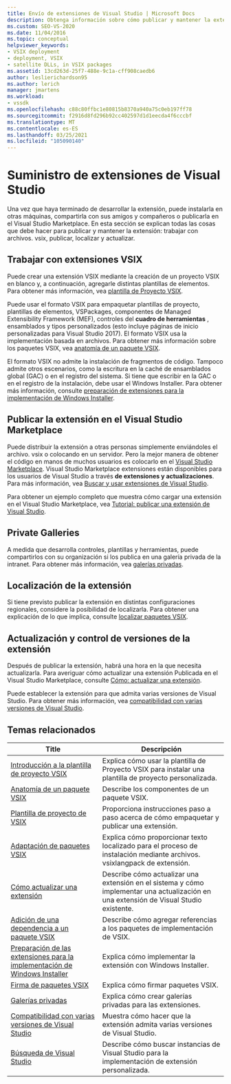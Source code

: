 ```yaml
---
title: Envío de extensiones de Visual Studio | Microsoft Docs
description: Obtenga información sobre cómo publicar y mantener la extensión del SDK de Visual Studio, incluido el trabajo con archivos. vsix, la publicación, la localización y la actualización.
ms.custom: SEO-VS-2020
ms.date: 11/04/2016
ms.topic: conceptual
helpviewer_keywords:
- VSIX deployment
- deployment, VSIX
- satellite DLLs, in VSIX packages
ms.assetid: 13cd263d-25f7-488e-9c1a-cff908caedb6
author: leslierichardson95
ms.author: lerich
manager: jmartens
ms.workload:
- vssdk
ms.openlocfilehash: c88c80ffbc1e80815b8370a940a75c0eb197ff78
ms.sourcegitcommit: f2916d8fd296b92cc402597d1d1eecda4f6cccbf
ms.translationtype: MT
ms.contentlocale: es-ES
ms.lasthandoff: 03/25/2021
ms.locfileid: "105090140"
---
```

# <a name="shipping-visual-studio-extensions"></a>Suministro de extensiones de Visual Studio
Una vez que haya terminado de desarrollar la extensión, puede instalarla en otras máquinas, compartirla con sus amigos y compañeros o publicarla en el Visual Studio Marketplace. En esta sección se explican todas las cosas que debe hacer para publicar y mantener la extensión: trabajar con archivos. vsix, publicar, localizar y actualizar.

## <a name="working-with-vsix-extensions"></a>Trabajar con extensiones VSIX
 Puede crear una extensión VSIX mediante la creación de un proyecto VSIX en blanco y, a continuación, agregarle distintas plantillas de elementos. Para obtener más información, vea [plantilla de Proyecto VSIX](../extensibility/vsix-project-template.md).

 Puede usar el formato VSIX para empaquetar plantillas de proyecto, plantillas de elementos, VSPackages, componentes de Managed Extensibility Framework (MEF), controles del **cuadro de herramientas** , ensamblados y tipos personalizados (esto incluye páginas de inicio personalizadas para Visual Studio 2017). El formato VSIX usa la implementación basada en archivos. Para obtener más información sobre los paquetes VSIX, vea [anatomía de un paquete VSIX](../extensibility/anatomy-of-a-vsix-package.md).

 El formato VSIX no admite la instalación de fragmentos de código. Tampoco admite otros escenarios, como la escritura en la caché de ensamblados global (GAC) o en el registro del sistema. Si tiene que escribir en la GAC o en el registro de la instalación, debe usar el Windows Installer. Para obtener más información, consulte [preparación de extensiones para la implementación de Windows Installer](../extensibility/preparing-extensions-for-windows-installer-deployment.md).

## <a name="publishing-your-extension-to-the-visual-studio-marketplace"></a>Publicar la extensión en el Visual Studio Marketplace
 Puede distribuir la extensión a otras personas simplemente enviándoles el archivo. vsix o colocando en un servidor. Pero la mejor manera de obtener el código en manos de muchos usuarios es colocarlo en el [Visual Studio Marketplace](https://marketplace.visualstudio.com/vs). Visual Studio Marketplace extensiones están disponibles para los usuarios de Visual Studio a través **de extensiones y actualizaciones**. Para más información, vea [Buscar y usar extensiones de Visual Studio](../ide/finding-and-using-visual-studio-extensions.md).

 Para obtener un ejemplo completo que muestra cómo cargar una extensión en el Visual Studio Marketplace, vea [Tutorial: publicar una extensión de Visual Studio](../extensibility/walkthrough-publishing-a-visual-studio-extension.md).

## <a name="private-galleries"></a>Private Galleries
 A medida que desarrolla controles, plantillas y herramientas, puede compartirlos con su organización si los publica en una galería privada de la intranet. Para obtener más información, vea [galerías privadas](../extensibility/private-galleries.md).

## <a name="localizing-your-extension"></a>Localización de la extensión
 Si tiene previsto publicar la extensión en distintas configuraciones regionales, considere la posibilidad de localizarla. Para obtener una explicación de lo que implica, consulte [localizar paquetes VSIX](../extensibility/localizing-vsix-packages.md).

## <a name="updating-and-versioning-your-extension"></a>Actualización y control de versiones de la extensión
 Después de publicar la extensión, habrá una hora en la que necesita actualizarla. Para averiguar cómo actualizar una extensión Publicada en el Visual Studio Marketplace, consulte [Cómo: actualizar una extensión](../extensibility/how-to-update-a-visual-studio-extension.md).

 Puede establecer la extensión para que admita varias versiones de Visual Studio. Para obtener más información, vea [compatibilidad con varias versiones de Visual Studio](../extensibility/supporting-multiple-versions-of-visual-studio.md).

## <a name="related-topics"></a>Temas relacionados

|Title|Descripción|
|-----------|-----------------|
|[Introducción a la plantilla de proyecto VSIX](../extensibility/getting-started-with-the-vsix-project-template.md)|Explica cómo usar la plantilla de Proyecto VSIX para instalar una plantilla de proyecto personalizada.|
|[Anatomía de un paquete VSIX](../extensibility/anatomy-of-a-vsix-package.md)|Describe los componentes de un paquete VSIX.|
|[Plantilla de proyecto de VSIX](../extensibility/vsix-project-template.md)|Proporciona instrucciones paso a paso acerca de cómo empaquetar y publicar una extensión.|
|[Adaptación de paquetes VSIX](../extensibility/localizing-vsix-packages.md)|Explica cómo proporcionar texto localizado para el proceso de instalación mediante archivos. vsixlangpack de extensión.|
|[Cómo actualizar una extensión](../extensibility/how-to-update-a-visual-studio-extension.md)|Describe cómo actualizar una extensión en el sistema y cómo implementar una actualización en una extensión de Visual Studio existente.|
|[Adición de una dependencia a un paquete VSIX](../extensibility/how-to-add-a-dependency-to-a-vsix-package.md)|Describe cómo agregar referencias a los paquetes de implementación de VSIX.|
|[Preparación de las extensiones para la implementación de Windows Installer](../extensibility/preparing-extensions-for-windows-installer-deployment.md)|Explica cómo implementar la extensión con Windows Installer.|
|[Firma de paquetes VSIX](../extensibility/signing-vsix-packages.md)|Explica cómo firmar paquetes VSIX.|
|[Galerías privadas](../extensibility/private-galleries.md)|Explica cómo crear galerías privadas para las extensiones.|
|[Compatibilidad con varias versiones de Visual Studio](../extensibility/supporting-multiple-versions-of-visual-studio.md)|Muestra cómo hacer que la extensión admita varias versiones de Visual Studio.|
|[Búsqueda de Visual Studio](locating-visual-studio.md)|Describe cómo buscar instancias de Visual Studio para la implementación de extensión personalizada.|
